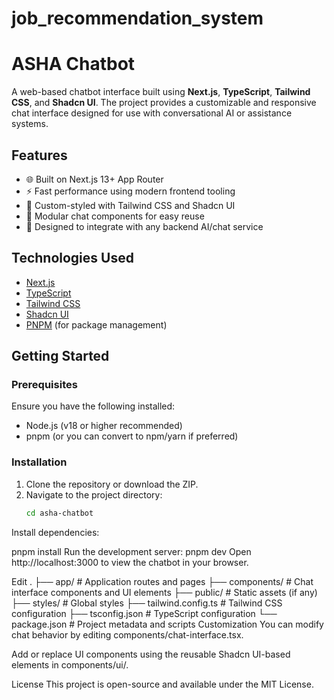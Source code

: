 # job_recommendation_system
# ASHA Chatbot

A web-based chatbot interface built using **Next.js**, **TypeScript**, **Tailwind CSS**, and **Shadcn UI**. The project provides a customizable and responsive chat interface designed for use with conversational AI or assistance systems.

## Features

- 🌐 Built on Next.js 13+ App Router
- ⚡ Fast performance using modern frontend tooling
- 🎨 Custom-styled with Tailwind CSS and Shadcn UI
- 💬 Modular chat components for easy reuse
- 🧠 Designed to integrate with any backend AI/chat service

## Technologies Used

- [Next.js](https://nextjs.org/)
- [TypeScript](https://www.typescriptlang.org/)
- [Tailwind CSS](https://tailwindcss.com/)
- [Shadcn UI](https://ui.shadcn.com/)
- [PNPM](https://pnpm.io/) (for package management)

## Getting Started

### Prerequisites

Ensure you have the following installed:

- Node.js (v18 or higher recommended)
- pnpm (or you can convert to npm/yarn if preferred)

### Installation

1. Clone the repository or download the ZIP.
2. Navigate to the project directory:
   ```bash
   cd asha-chatbot
Install dependencies:

pnpm install
Run the development server:
pnpm dev
Open http://localhost:3000 to view the chatbot in your browser.



Edit
.
├── app/                # Application routes and pages
├── components/         # Chat interface components and UI elements
├── public/             # Static assets (if any)
├── styles/             # Global styles
├── tailwind.config.ts  # Tailwind CSS configuration
├── tsconfig.json       # TypeScript configuration
└── package.json        # Project metadata and scripts
Customization
You can modify chat behavior by editing components/chat-interface.tsx.

Add or replace UI components using the reusable Shadcn UI-based elements in components/ui/.

License
This project is open-source and available under the MIT License.
